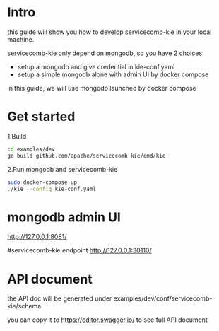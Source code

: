 # Intro
this guide will show you how to develop servicecomb-kie in your local machine. 

servicecomb-kie only depend on mongodb, so you have 2 choices
- setup a mongodb and give credential in kie-conf.yaml
- setup a simple mongodb alone with admin UI by docker compose 

in this guide, we will use mongodb launched by docker compose

# Get started

1.Build 
```bash
cd examples/dev
go build github.com/apache/servicecomb-kie/cmd/kie
```

2.Run mongodb and servicecomb-kie
```bash
sudo docker-compose up
./kie --config kie-conf.yaml
```

# mongodb admin UI
http://127.0.0.1:8081/

#servicecomb-kie endpoint
http://127.0.0.1:30110/

# API document
the API doc will be generated under 
examples/dev/conf/servicecomb-kie/schema

you can copy it to https://editor.swagger.io/ to see full API document
